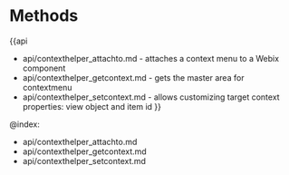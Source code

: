 Methods
=======

{{api
- api/contexthelper_attachto.md - attaches a context menu to a Webix component
- api/contexthelper_getcontext.md - gets the master area for contextmenu
- api/contexthelper_setcontext.md - allows customizing target context properties: view object and item id
}}

@index:
- api/contexthelper_attachto.md
- api/contexthelper_getcontext.md
- api/contexthelper_setcontext.md


